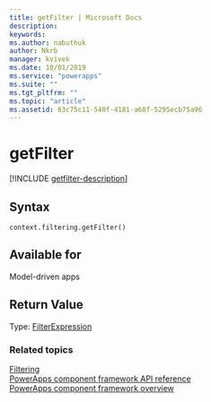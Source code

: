 ```yaml
---
title: getFilter | Microsoft Docs
description: 
keywords:
ms.author: nabuthuk
author: Nkrb
manager: kvivek
ms.date: 10/01/2019
ms.service: "powerapps"
ms.suite: ""
ms.tgt_pltfrm: ""
ms.topic: "article"
ms.assetid: 63c75c11-540f-4181-a68f-5295ecb75a96
---
```


# getFilter

[!INCLUDE [getfilter-description](includes/getfilter-description.md)]

## Syntax

`context.filtering.getFilter()`

## Available for 

Model-driven apps

## Return Value

Type: [FilterExpression](../filterexpression.md)


### Related topics

[Filtering](../filtering.md)<br/>
[PowerApps component framework API reference](../../reference/index.md)<br/>
[PowerApps component framework overview](../../overview.md)